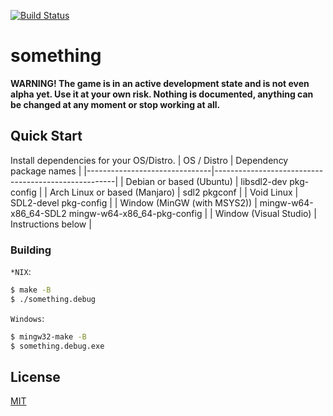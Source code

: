 [![Build Status](https://github.com/tsoding/something/workflows/CI/badge.svg)](https://github.com/tsoding/something/actions)

# something
**WARNING! The game is in an active development state and is not even
alpha yet. Use it at your own risk. Nothing is documented, anything
can be changed at any moment or stop working at all.**

## Quick Start
Install dependencies for your OS/Distro.
| OS / Distro                   | Dependency package names                            |
|-------------------------------|-----------------------------------------------------|
| Debian or based (Ubuntu)      | libsdl2-dev pkg-config                              |
| Arch Linux or based (Manjaro) | sdl2 pkgconf                                        |
| Void Linux                    | SDL2-devel pkg-config                               |
| Window (MinGW (with MSYS2))   | mingw-w64-x86\_64-SDL2 mingw-w64-x86\_64-pkg-config |
| Window (Visual Studio)        | Instructions below                                  |

### Building
`*NIX`:
```sh
$ make -B
$ ./something.debug
```
`Windows`:
```sh
$ mingw32-make -B
$ something.debug.exe
```

## License
[MIT](./LICENSE)


